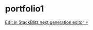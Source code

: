 # portfolio1

[Edit in StackBlitz next generation editor ⚡️](https://stackblitz.com/~/github.com/AbdelKD94/portfolio1)
